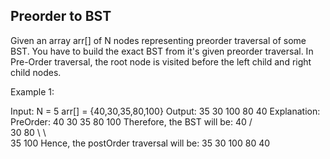 Preorder to BST
----------------
Given an array arr[] of N nodes representing preorder traversal of some BST. You have to build the exact BST from it's given preorder traversal. 
In Pre-Order traversal, the root node is visited before the left child and right child nodes.

Example 1:

Input:
N = 5
arr[]  = {40,30,35,80,100}
Output: 35 30 100 80 40
Explanation: PreOrder: 40 30 35 80 100
Therefore, the BST will be:
              40
           /      \
         30       80
           \        \   
           35      100
Hence, the postOrder traversal will
be: 35 30 100 80 40
